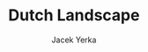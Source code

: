 ---
title: "Dutch Landscape"
year: "1970s"
subtitle: "Jacek Yerka"
displayImg: "img/covers/Dutch Landscape, 1970s, Jacek Yerka.jpg"
isArtworkInfo: 1
url: "http://www.yerkaland.com/language/en/"
newTab: 1
---